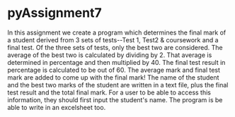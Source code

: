 # pyAssignment7

In this assignment we create a program which determines the final mark of a student derived from 3 sets of tests--Test 1, Test2 & coursework 
and a final test. Of the three sets of tests, only the best two are considered. The average of the best two is calculated by dividing by 2. 
That average is determined in percentage and then multiplied by 40. The final test result in percentage is calculated to be out of 60. The average mark
and final test mark are added to come up with the final mark! The name of the student and the best two marks of the student are written in a text file, plus the final test result and the total final mark. For a user to be able to access this information, they should first input the student's name. The program is be able 
to write in an excelsheet too. 

